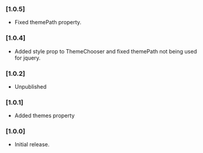 ### [1.0.5]
* Fixed themePath property.

### [1.0.4]
* Added style prop to ThemeChooser and fixed themePath not being used for jquery.

### [1.0.2]
* Unpublished

### [1.0.1]
* Added themes property

### [1.0.0]
* Initial release.
